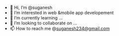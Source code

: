 - 👋 Hi, I’m @suganesh
- 👀 I’m interested in web &mobile app developement
- 🌱 I’m currently learning ...
- 💞️ I’m looking to collaborate on ...
- 📫 How to reach me @suganesh234@gmail.com


<!---
sugu2344/sugu2344 is a ✨ special ✨ repository because its `README.md` (this file) appears on your GitHub profile.
You can click the Preview link to take a look at your changes.
--->
